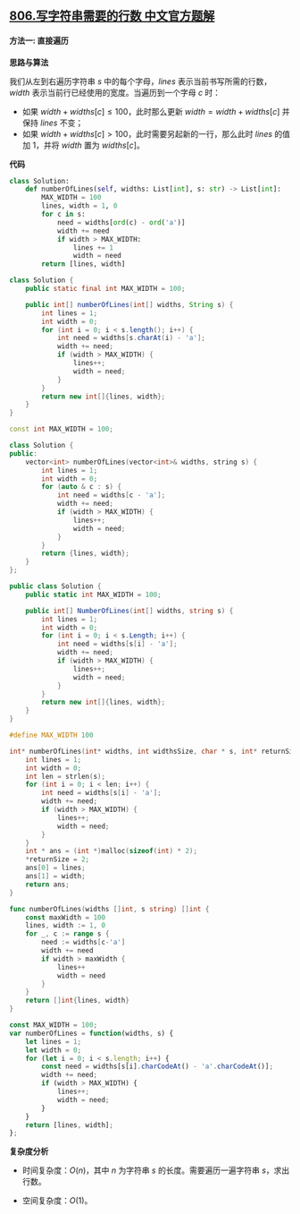## [806.写字符串需要的行数 中文官方题解](https://leetcode.cn/problems/number-of-lines-to-write-string/solutions/100000/xie-zi-fu-chuan-xu-yao-de-xing-shu-by-le-9bj5)

#### 方法一: 直接遍历

**思路与算法**

我们从左到右遍历字符串 $s$ 中的每个字母，$\textit{lines}$ 表示当前书写所需的行数，$\textit{width}$ 表示当前行已经使用的宽度。当遍历到一个字母 $c$ 时：
+ 如果 $\textit{width} + \textit{widths}[c] \le 100$，此时那么更新 $\textit{width} = \textit{width} + \textit{widths}[c]$ 并保持 $\textit{lines}$ 不变；
+ 如果 $\textit{width} + \textit{widths}[c] > 100$，此时需要另起新的一行，那么此时 $\textit{lines}$ 的值加 $1$，并将 $\textit{width}$ 置为 $\textit{widths}[c]$。

**代码**

```Python [sol1-Python3]
class Solution:
    def numberOfLines(self, widths: List[int], s: str) -> List[int]:
        MAX_WIDTH = 100
        lines, width = 1, 0
        for c in s:
            need = widths[ord(c) - ord('a')]
            width += need
            if width > MAX_WIDTH:
                lines += 1
                width = need
        return [lines, width]
```

```Java [sol1-Java]
class Solution {
    public static final int MAX_WIDTH = 100;

    public int[] numberOfLines(int[] widths, String s) {
        int lines = 1;
        int width = 0;
        for (int i = 0; i < s.length(); i++) {
            int need = widths[s.charAt(i) - 'a'];
            width += need;
            if (width > MAX_WIDTH) {
                lines++;
                width = need;
            }
        }
        return new int[]{lines, width};
    }
}
```

```C++ [sol1-C++]
const int MAX_WIDTH = 100;

class Solution {
public:
    vector<int> numberOfLines(vector<int>& widths, string s) {
        int lines = 1;
        int width = 0;
        for (auto & c : s) {
            int need = widths[c - 'a'];
            width += need;
            if (width > MAX_WIDTH) {
                lines++;
                width = need;
            }
        }
        return {lines, width};
    }
};
```

```C# [sol1-C#]
public class Solution {
    public static int MAX_WIDTH = 100;

    public int[] NumberOfLines(int[] widths, string s) {
        int lines = 1;
        int width = 0;
        for (int i = 0; i < s.Length; i++) {
            int need = widths[s[i] - 'a'];
            width += need;
            if (width > MAX_WIDTH) {
                lines++;
                width = need;
            }
        }
        return new int[]{lines, width};
    }
}
```

```C [sol1-C]
#define MAX_WIDTH 100

int* numberOfLines(int* widths, int widthsSize, char * s, int* returnSize){
    int lines = 1;
    int width = 0;
    int len = strlen(s);
    for (int i = 0; i < len; i++) {
        int need = widths[s[i] - 'a'];
        width += need;
        if (width > MAX_WIDTH) {
            lines++;
            width = need;
        }
    }
    int * ans = (int *)malloc(sizeof(int) * 2);
    *returnSize = 2;
    ans[0] = lines;
    ans[1] = width;
    return ans;
}
```

```go [sol1-Golang]
func numberOfLines(widths []int, s string) []int {
    const maxWidth = 100
    lines, width := 1, 0
    for _, c := range s {
        need := widths[c-'a']
        width += need
        if width > maxWidth {
            lines++
            width = need
        }
    }
    return []int{lines, width}
}
```

```JavaScript [sol1-JavaScript]
const MAX_WIDTH = 100;
var numberOfLines = function(widths, s) {
    let lines = 1;
    let width = 0;
    for (let i = 0; i < s.length; i++) {
        const need = widths[s[i].charCodeAt() - 'a'.charCodeAt()];
        width += need;
        if (width > MAX_WIDTH) {
            lines++;
            width = need;
        }
    }
    return [lines, width];
};
```

**复杂度分析**

+ 时间复杂度：$O(n)$，其中 $n$ 为字符串 $s$ 的长度。需要遍历一遍字符串 $s$，求出行数。

+ 空间复杂度：$O(1)$。
